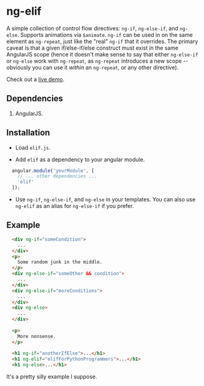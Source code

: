 # ng-elif

A simple collection of control flow directives: `ng-if`, `ng-else-if`, and `ng-else`.
Supports animations via `$animate`. `ng-if` can be used in on the same element as `ng-repeat`,
just like the "real" `ng-if` that it overrides. The primary caveat is that a given if/else-if/else construct
must exist in the same AngularJS scope (hence it doesn't make sense to say that either
`ng-else-if` or `ng-else` work with `ng-repeat`, as `ng-repeat` introduces a new
scope -- obviously you can use it *within* an `ng-repeat`, or any other directive). 

Check out a [live demo](http://plnkr.co/edit/XSPP3jZL8eehu9G750ME?p=preview).

## Dependencies

1. AngularJS.

## Installation

* Load `elif.js`.

* Add `elif` as a dependency to your angular module.

```javascript
  angular.module('yourModule', [
    // ... other dependencies ...
    'elif'
  ]);
```

* Use `ng-if`, `ng-else-if`, and `ng-else` in your templates.  You can also
  use `ng-elif` as an alias for `ng-else-if` if you prefer.

## Example

```html
  <div ng-if="someCondition">
    ...
  </div>
  <p>
    Some random junk in the middle.
  </p>
  <div ng-else-if="someOther && condition">
    ...
  </div>
  <div ng-else-if="moreConditions">
    ...
  </div>
  <div ng-else>
    ...
  </div>
  
  <p>
    More nonsense.
  </p>
  
  <h1 ng-if="anotherIfElse">...</h1>
  <h1 ng-elif="elifForPythonProgrammers">...</h1>
  <h1 ng-else>...</h1>
```

It's a pretty silly example I suppose.
